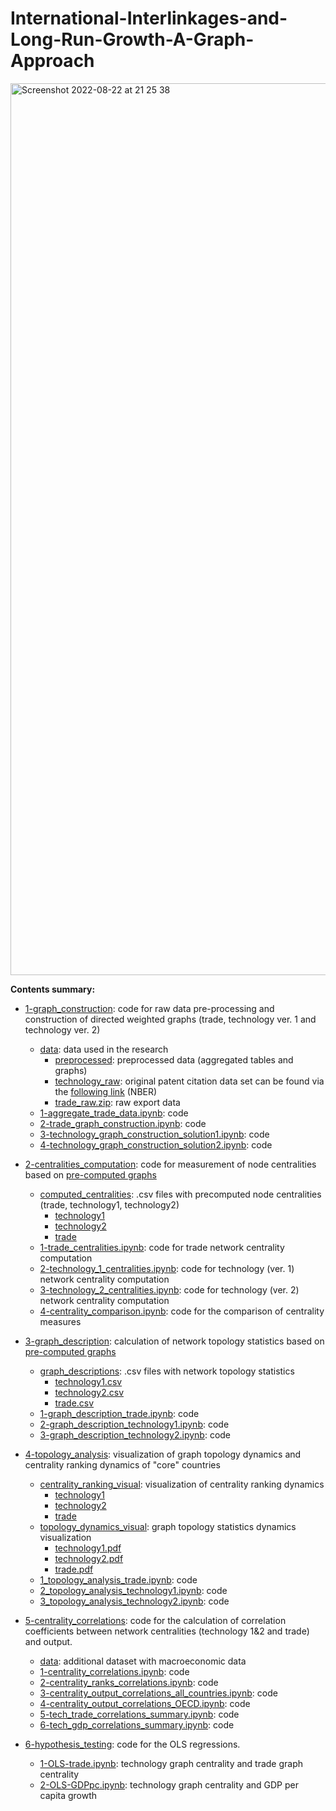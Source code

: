 # International-Interlinkages-and-Long-Run-Growth-A-Graph-Approach


<img width="1427" alt="Screenshot 2022-08-22 at 21 25 38" src="https://user-images.githubusercontent.com/77440257/186002508-23660d91-5787-45d9-986e-5cb35da08d28.png">

__Contents summary:__
- [1-graph_construction](https://github.com/anton-koshelev/International-Interlinkages-and-Long-Run-Growth-A-Graph-Approach/tree/main/1-graph_construction): code for raw data pre-processing and construction of directed weighted graphs (trade, technology ver. 1 and technology ver. 2)
  - [data](https://github.com/anton-koshelev/International-Interlinkages-and-Long-Run-Growth-A-Graph-Approach/tree/main/1-graph_construction/data): data used in the research
    - [preprocessed](https://github.com/anton-koshelev/International-Interlinkages-and-Long-Run-Growth-A-Graph-Approach/tree/main/1-graph_construction/data/preprocessed): preprocessed data (aggregated tables and graphs)
    - [technology_raw](https://github.com/anton-koshelev/International-Interlinkages-and-Long-Run-Growth-A-Graph-Approach/tree/main/1-graph_construction/data/technology_raw): original patent citation data set can be found via the [following link](https://www.nber.org/research/data/us-patents) (NBER)
    - [trade_raw.zip](https://github.com/anton-koshelev/International-Interlinkages-and-Long-Run-Growth-A-Graph-Approach/blob/main/1-graph_construction/data/trade_raw.zip): raw export data
  - [1-aggregate_trade_data.ipynb](https://github.com/anton-koshelev/International-Interlinkages-and-Long-Run-Growth-A-Graph-Approach/blob/main/1-graph_construction/1-aggregate_trade_data.ipynb): code
  - [2-trade_graph_construction.ipynb](https://github.com/anton-koshelev/International-Interlinkages-and-Long-Run-Growth-A-Graph-Approach/blob/main/1-graph_construction/2-trade_graph_construction.ipynb): code
  - [3-technology_graph_construction_solution1.ipynb](https://github.com/anton-koshelev/International-Interlinkages-and-Long-Run-Growth-A-Graph-Approach/blob/main/1-graph_construction/3-technology_graph_construction_solution1.ipynb): code
  - [4-technology_graph_construction_solution2.ipynb](https://github.com/anton-koshelev/International-Interlinkages-and-Long-Run-Growth-A-Graph-Approach/blob/main/1-graph_construction/4-technology_graph_construction_solution2.ipynb): code

- [2-centralities_computation](https://github.com/anton-koshelev/International-Interlinkages-and-Long-Run-Growth-A-Graph-Approach/tree/main/2-centralities_computation): code for measurement of node centralities based on [pre-computed graphs](https://github.com/anton-koshelev/International-Interlinkages-and-Long-Run-Growth-A-Graph-Approach/tree/main/1-graph_construction)
  - [computed_centralities](https://github.com/anton-koshelev/International-Interlinkages-and-Long-Run-Growth-A-Graph-Approach/tree/main/2-centralities_computation/computed_centralities): .csv files with precomputed node centralities (trade, technology1, technology2)
    - [technology1](https://github.com/anton-koshelev/International-Interlinkages-and-Long-Run-Growth-A-Graph-Approach/tree/main/2-centralities_computation/computed_centralities/technology1)
    - [technology2](https://github.com/anton-koshelev/International-Interlinkages-and-Long-Run-Growth-A-Graph-Approach/tree/main/2-centralities_computation/computed_centralities/technology2)
    - [trade](https://github.com/anton-koshelev/International-Interlinkages-and-Long-Run-Growth-A-Graph-Approach/tree/main/2-centralities_computation/computed_centralities/trade)
  - [1-trade_centralities.ipynb](https://github.com/anton-koshelev/International-Interlinkages-and-Long-Run-Growth-A-Graph-Approach/blob/main/2-centralities_computation/1-trade_centralities.ipynb): code for trade network centrality computation
  - [2-technology_1_centralities.ipynb](https://github.com/anton-koshelev/International-Interlinkages-and-Long-Run-Growth-A-Graph-Approach/blob/main/2-centralities_computation/2-technology_1_centralities.ipynb): code for technology (ver. 1) network centrality computation
  - [3-technology_2_centralities.ipynb](https://github.com/anton-koshelev/International-Interlinkages-and-Long-Run-Growth-A-Graph-Approach/blob/main/2-centralities_computation/3-technology_2_centralities.ipynb): code for technology (ver. 2) network centrality computation
  - [4-centrality_comparison.ipynb](https://github.com/anton-koshelev/International-Interlinkages-and-Long-Run-Growth-A-Graph-Approach/blob/main/2-centralities_computation/4-centrality_comparison.ipynb): code for the comparison of centrality measures

- [3-graph_description](https://github.com/anton-koshelev/International-Interlinkages-and-Long-Run-Growth-A-Graph-Approach/tree/main/3-graph_description): calculation of network topology statistics based on [pre-computed graphs](https://github.com/anton-koshelev/International-Interlinkages-and-Long-Run-Growth-A-Graph-Approach/tree/main/1-graph_construction)
  - [graph_descriptions](https://github.com/anton-koshelev/International-Interlinkages-and-Long-Run-Growth-A-Graph-Approach/tree/main/3-graph_description/graph_descriptions): .csv files with network topology statistics
    - [technology1.csv](https://github.com/anton-koshelev/International-Interlinkages-and-Long-Run-Growth-A-Graph-Approach/blob/main/3-graph_description/graph_descriptions/technology1.csv)
    - [technology2.csv](https://github.com/anton-koshelev/International-Interlinkages-and-Long-Run-Growth-A-Graph-Approach/blob/main/3-graph_description/graph_descriptions/technology2.csv)
    - [trade.csv](https://github.com/anton-koshelev/International-Interlinkages-and-Long-Run-Growth-A-Graph-Approach/blob/main/3-graph_description/graph_descriptions/trade.csv)
  - [1-graph_description_trade.ipynb](https://github.com/anton-koshelev/International-Interlinkages-and-Long-Run-Growth-A-Graph-Approach/blob/main/3-graph_description/1-graph_description_trade.ipynb): code
  - [2-graph_description_technology1.ipynb](https://github.com/anton-koshelev/International-Interlinkages-and-Long-Run-Growth-A-Graph-Approach/blob/main/3-graph_description/2-graph_description_technology1.ipynb): code
  - [3-graph_description_technology2.ipynb](https://github.com/anton-koshelev/International-Interlinkages-and-Long-Run-Growth-A-Graph-Approach/blob/main/3-graph_description/3-graph_description_technology2.ipynb): code

- [4-topology_analysis](https://github.com/anton-koshelev/International-Interlinkages-and-Long-Run-Growth-A-Graph-Approach/tree/main/4-topology_analysis): visualization of graph topology dynamics and centrality ranking dynamics of "core" countries
  - [centrality_ranking_visual](https://github.com/anton-koshelev/International-Interlinkages-and-Long-Run-Growth-A-Graph-Approach/tree/main/4-topology_analysis/centrality_ranking_visual): visualization of centrality ranking dynamics
    - [technology1](https://github.com/anton-koshelev/International-Interlinkages-and-Long-Run-Growth-A-Graph-Approach/tree/main/4-topology_analysis/centrality_ranking_visual/technology1)
    - [technology2](https://github.com/anton-koshelev/International-Interlinkages-and-Long-Run-Growth-A-Graph-Approach/tree/main/4-topology_analysis/centrality_ranking_visual/technology2)
    - [trade](https://github.com/anton-koshelev/International-Interlinkages-and-Long-Run-Growth-A-Graph-Approach/tree/main/4-topology_analysis/centrality_ranking_visual/trade)
  - [topology_dynamics_visual](https://github.com/anton-koshelev/International-Interlinkages-and-Long-Run-Growth-A-Graph-Approach/tree/main/4-topology_analysis/topology_dynamics_visual): graph topology statistics dynamics visualization
    - [technology1.pdf](https://github.com/anton-koshelev/International-Interlinkages-and-Long-Run-Growth-A-Graph-Approach/blob/main/4-topology_analysis/topology_dynamics_visual/technology1.pdf)
    - [technology2.pdf](https://github.com/anton-koshelev/International-Interlinkages-and-Long-Run-Growth-A-Graph-Approach/blob/main/4-topology_analysis/topology_dynamics_visual/technology2.pdf)
    - [trade.pdf](https://github.com/anton-koshelev/International-Interlinkages-and-Long-Run-Growth-A-Graph-Approach/blob/main/4-topology_analysis/topology_dynamics_visual/trade.pdf) 
  - [1_topology_analysis_trade.ipynb](https://github.com/anton-koshelev/International-Interlinkages-and-Long-Run-Growth-A-Graph-Approach/blob/main/4-topology_analysis/1_topology_analysis_trade.ipynb): code
  - [2_topology_analysis_technology1.ipynb](https://github.com/anton-koshelev/International-Interlinkages-and-Long-Run-Growth-A-Graph-Approach/blob/main/4-topology_analysis/2_topology_analysis_technology1.ipynb): code
  - [3_topology_analysis_technology2.ipynb](https://github.com/anton-koshelev/International-Interlinkages-and-Long-Run-Growth-A-Graph-Approach/blob/main/4-topology_analysis/3_topology_analysis_technology2.ipynb): code


- [5-centrality_correlations](https://github.com/anton-koshelev/International-Interlinkages-and-Long-Run-Growth-A-Graph-Approach/tree/main/5-centrality_correlations): code for the calculation of correlation coefficients between network centralities (technology 1&2 and trade) and output.
  - [data](https://github.com/anton-koshelev/International-Interlinkages-and-Long-Run-Growth-A-Graph-Approach/tree/main/5-centrality_correlations/data): additional dataset with macroeconomic data
  - [1-centrality_correlations.ipynb](https://github.com/anton-koshelev/International-Interlinkages-and-Long-Run-Growth-A-Graph-Approach/blob/main/5-centrality_correlations/1-centrality_correlations.ipynb): code
  - [2-centrality_ranks_correlations.ipynb](https://github.com/anton-koshelev/International-Interlinkages-and-Long-Run-Growth-A-Graph-Approach/blob/main/5-centrality_correlations/2-centrality_ranks_correlations.ipynb): code
  - [3-centrality_output_correlations_all_countries.ipynb](https://github.com/anton-koshelev/International-Interlinkages-and-Long-Run-Growth-A-Graph-Approach/blob/main/5-centrality_correlations/3-centrality_output_correlations_all_countries.ipynb): code
  - [4-centrality_output_correlations_OECD.ipynb](https://github.com/anton-koshelev/International-Interlinkages-and-Long-Run-Growth-A-Graph-Approach/blob/main/5-centrality_correlations/4-centrality_output_correlations_OECD.ipynb): code
  - [5-tech_trade_correlations_summary.ipynb](https://github.com/anton-koshelev/International-Interlinkages-and-Long-Run-Growth-A-Graph-Approach/blob/main/5-centrality_correlations/5-tech_trade_correlations_summary.ipynb): code
  - [6-tech_gdp_correlations_summary.ipynb](https://github.com/anton-koshelev/International-Interlinkages-and-Long-Run-Growth-A-Graph-Approach/blob/main/5-centrality_correlations/6-tech_gdp_correlations_summary.ipynb): code


- [6-hypothesis_testing](https://github.com/anton-koshelev/International-Interlinkages-and-Long-Run-Growth-A-Graph-Approach/tree/main/6-hypothesis_testing): code for the OLS regressions.
  - [1-OLS-trade.ipynb](https://github.com/anton-koshelev/International-Interlinkages-and-Long-Run-Growth-A-Graph-Approach/blob/main/6-hypothesis_testing/1-OLS-trade.ipynb): technology graph centrality and trade graph centrality
  - [2-OLS-GDPpc.ipynb](https://github.com/anton-koshelev/International-Interlinkages-and-Long-Run-Growth-A-Graph-Approach/blob/main/6-hypothesis_testing/2-OLS-GDPpc.ipynb): technology graph centrality and GDP per capita growth
